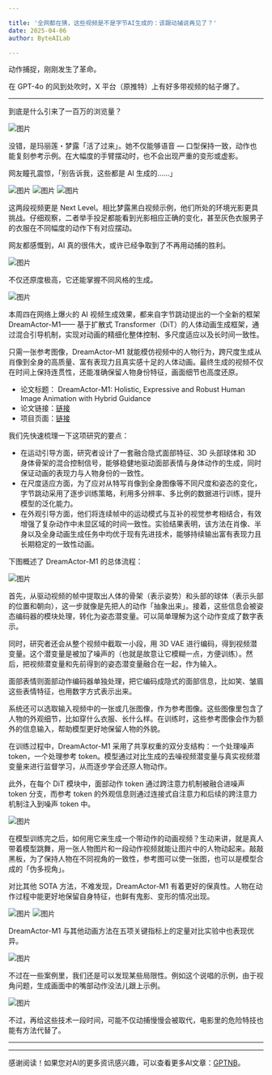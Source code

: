 ```yaml
---

title: '全网都在猜，这些视频是不是字节AI生成的：该跟动捕说再见了？'
date: 2025-04-06
author: ByteAILab

---
```


动作捕捉，刚刚发生了革命。

在 GPT-4o 的风到处吹时，X 平台（原推特）上有好多带视频的帖子爆了。

---
到底是什么引来了一百万的浏览量？

![图片](https://image.jiqizhixin.com/uploads/editor/6d79237d-2928-4567-987b-84dcfe509f42/1743845049302.png)

没错，是玛丽莲・梦露「活了过来」。她不仅能够语音 — 口型保持一致，动作也能复刻参考示例。在大幅度的手臂摆动时，也不会出现严重的变形或虚影。

网友瞳孔震惊，「别告诉我，这些都是 AI 生成的......」

![图片](https://image.jiqizhixin.com/uploads/editor/8d276e7f-a2a9-4226-90bc-05dd77b6bb2f/640.png)
![图片](https://image.jiqizhixin.com/uploads/editor/e2e55d34-acaa-4176-8070-dd83b17220b7/1743845074032.png)
![图片](https://image.jiqizhixin.com/uploads/editor/2f16ccc8-3d99-408b-8ef6-db4fa50d0fc4/1743845082561.png)

这两段视频更是 Next Level。相比梦露黑白视频示例，他们所处的环境光影更具挑战。仔细观察，二者举手投足都能看到光影相应正确的变化，甚至灰色衣服男子的衣服在不同幅度的动作下有对应摆动。

网友都感慨到，AI 真的很伟大，或许已经争取到了不再用动捕的胜利。

![图片](https://image.jiqizhixin.com/uploads/editor/1af0b3dd-67b3-4fff-a27e-e7265e0c395c/640.png)

不仅还原度极高，它还能掌握不同风格的生成。

![图片](https://image.jiqizhixin.com/uploads/editor/d489d767-f1c4-40f3-9b4e-7d394794ee33/640.gif)

本周四在网络上爆火的 AI 视频生成效果，都来自字节跳动提出的一个全新的框架 DreamActor-M1—— 基于扩散式 Transformer（DiT）的人体动画生成框架，通过混合引导机制，实现对动画的精细化整体控制、多尺度适应以及长时间一致性。

只需一张参考图像，DreamActor-M1 就能模仿视频中的人物行为，跨尺度生成从肖像到全身的高质量、富有表现力且真实感十足的人体动画。最终生成的视频不仅在时间上保持连贯性，还能准确保留人物身份特征，画面细节也高度还原。

- 论文标题： DreamActor-M1: Holistic, Expressive and Robust Human Image Animation with Hybrid Guidance  
- 论文链接：[链接](https://arxiv.org/pdf/2504.01724)  
- 项目页面：[链接](https://grisoon.github.io/DreamActor-M1/)  

我们先快速梳理一下这项研究的要点：

- 在运动引导方面，研究者设计了一套融合隐式面部特征、3D 头部球体和 3D 身体骨架的混合控制信号，能够稳健地驱动面部表情与身体动作的生成，同时保证动画的表现力与人物身份的一致性。
- 在尺度适应方面，为了应对从特写肖像到全身图像等不同尺度和姿态的变化，字节跳动采用了逐步训练策略，利用多分辨率、多比例的数据进行训练，提升模型的泛化能力。
- 在外观引导方面，他们将连续帧中的运动模式与互补的视觉参考相结合，有效增强了复杂动作中未显区域的时间一致性。实验结果表明，该方法在肖像、半身以及全身动画生成任务中均优于现有先进技术，能够持续输出富有表现力且长期稳定的一致性动画。

下图概述了 DreamActor-M1 的总体流程：

![图片](https://image.jiqizhixin.com/uploads/editor/8acb417e-ed2f-48e6-af2c-cfe79c143e6a/640.png)

首先，从驱动视频的帧中提取出人体的骨架（表示姿势）和头部的球体（表示头部的位置和朝向），这一步就像是先把人的动作「抽象出来」。接着，这些信息会被姿态编码器的模块处理，转化为姿态潜变量。可以简单理解为这个动作变成了数字表示。

同时，研究者还会从整个视频中截取一小段，用 3D VAE 进行编码，得到视频潜变量。这个潜变量是被加了噪声的（也就是故意让它模糊一点，方便训练）。然后，把视频潜变量和先前得到的姿态潜变量融合在一起，作为输入。

面部表情则面部动作编码器单独处理，把它编码成隐式的面部信息，比如笑、皱眉这些表情特征，也用数字方式表示出来。

系统还可以选取输入视频中的一张或几张图像，作为参考图像。这些图像里包含了人物的外观细节，比如穿什么衣服、长什么样。在训练时，这些参考图像会作为额外的信息输入，帮助模型更好地保留人物的外貌。

在训练过程中，DreamActor-M1 采用了共享权重的双分支结构：一个处理噪声 token，一个处理参考 token。模型通过对比生成的去噪视频潜变量与真实视频潜变量来进行监督学习，从而逐步学会还原人物动作。

此外，在每个 DiT 模块中，面部动作 token 通过跨注意力机制被融合进噪声 token 分支，而参考 token 的外观信息则通过连接式自注意力和后续的跨注意力机制注入到噪声 token 中。

![图片](https://image.jiqizhixin.com/uploads/editor/4a7b2f58-defc-4948-bf79-544ec9d97836/640.png)

在模型训练完之后，如何用它来生成一个带动作的动画视频？生动来讲，就是真人带着模型跳舞，用一张人物图片和一段动作视频就能让图片中的人物动起来。敲敲黑板，为了保持人物在不同视角的一致性，参考图可以使一张图，也可以是模型合成的「伪多视角」。

对比其他 SOTA 方法，不难发现，DreamActor-M1 有着更好的保真性。人物在动作过程中能更好地保留自身特征，也鲜有鬼影、变形的情况出现。

![图片](https://image.jiqizhixin.com/uploads/editor/5ee94ef8-2e6b-443a-ae36-a97ddab1847d/1743845105632.png)
![图片](https://image.jiqizhixin.com/uploads/editor/80fa7c8a-f2ed-4e71-8fc5-bb5c573862d5/1743845114024.png)

DreamActor-M1 与其他动画方法在五项关键指标上的定量对比实验中也表现优异。

![图片](https://image.jiqizhixin.com/uploads/editor/d158cdfb-6aa5-4505-b269-d81fc134dd9c/640.png)

不过在一些案例里，我们还是可以发现某些局限性。例如这个说唱的示例，由于视角问题，生成画面中的嘴部动作没法儿跟上示例。

![图片](https://image.jiqizhixin.com/uploads/editor/5f251a30-c7b6-4e51-b8f1-b0af0b12a0d2/1743845133580.png)

不过，再给这些技术一段时间，可能不仅动捕慢慢会被取代，电影里的危险特技也能有方法代替了。 

---
---
感谢阅读！如果您对AI的更多资讯感兴趣，可以查看更多AI文章：[GPTNB](https://gptnb.com)。